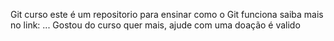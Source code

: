 Git curso
este é um repositorio para ensinar como o Git funciona
saiba mais no link: ...
Gostou do curso quer mais, ajude com uma doação é valido